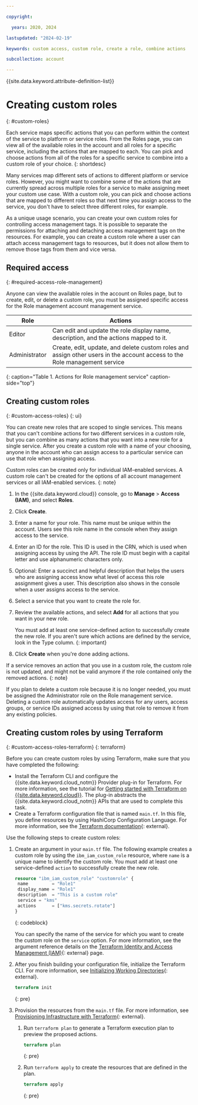 ```yaml
---

copyright:

  years: 2020, 2024

lastupdated: "2024-02-19"

keywords: custom access, custom role, create a role, combine actions

subcollection: account

---
```


{{site.data.keyword.attribute-definition-list}}


# Creating custom roles
{: #custom-roles}

Each service maps specific actions that you can perform within the context of the service to platform or service roles. From the Roles page, you can view all of the available roles in the account and all roles for a specific service, including the actions that are mapped to each. You can pick and choose actions from all of the roles for a specific service to combine into a custom role of your choice.
{: shortdesc}

Many services map different sets of actions to different platform or service roles. However, you might want to combine some of the actions that are currently spread across multiple roles for a service to make assigning meet your custom use case. With a custom role, you can pick and choose actions that are mapped to different roles so that next time you assign access to the service, you don't have to select three different roles, for example.

As a unique usage scenario, you can create your own custom roles for controlling access management tags. It is possible to separate the permissions for attaching and detaching access management tags on the resources. For example, you can create a custom role where a user can attach access management tags to resources, but it does not allow them to remove those tags from them and vice versa.


## Required access
{: #required-access-role-management}

Anyone can view the available roles in the account on Roles page, but to create, edit, or delete a custom role, you must be assigned specific access for the Role management account management service.

| Role | Actions |
|------|---------|
| Editor |  Can edit and update the role display name, description, and the actions mapped to it.   |
| Administrator | Create, edit, update, and delete custom roles and assign other users in the account access to the Role management service |
{: caption="Table 1. Actions for Role management service" caption-side="top"}

## Creating custom roles
{: #custom-access-roles}
{: ui}

You can create new roles that are scoped to single services. This means that you can't combine actions for two different services in a custom role, but you can combine as many actions that you want into a new role for a single service. After you create a custom role with a name of your choosing, anyone in the account who can assign access to a particular service can use that role when assigning access.

Custom roles can be created only for individual IAM-enabled services. A custom role can't be created for the options of all account management services or all IAM-enabled services.
{: note}

1. In the {{site.data.keyword.cloud}} console, go to **Manage** > **Access (IAM)**, and select **Roles**.
1. Click **Create**.
1. Enter a name for your role. This name must be unique within the account. Users see this role name in the console when they assign access to the service.
1. Enter an ID for the role. This ID is used in the CRN, which is used when assigning access by using the API. The role ID must begin with a capital letter and use alphanumeric characters only.
1. Optional: Enter a succinct and helpful description that helps the users who are assigning access know what level of access this role assignment gives a user. This description also shows in the console when a user assigns access to the service.
1. Select a service that you want to create the role for.
1. Review the available actions, and select **Add** for all actions that you want in your new role.

   You must add at least one service-defined action to successfully create the new role. If you aren't sure which actions are defined by the service, look in the Type column.
   {: important}

1. Click **Create** when you're done adding actions.


If a service removes an action that you use in a custom role, the custom role is not updated, and might not be valid anymore if the role contained only the removed actions.
{: note}

If you plan to delete a custom role because it is no longer needed, you must be assigned the Administrator role on the Role management service. Deleting a custom role automatically updates access for any users, access groups, or service IDs assigned access by using that role to remove it from any existing policies.

## Creating custom roles by using Terraform
{: #custom-access-roles-terraform}
{: terraform}

Before you can create custom roles by using Terraform, make sure that you have completed the following:

- Install the Terraform CLI and configure the {{site.data.keyword.cloud_notm}} Provider plug-in for Terraform. For more information, see the tutorial for [Getting started with Terraform on {{site.data.keyword.cloud}}](/docs/ibm-cloud-provider-for-terraform?topic=ibm-cloud-provider-for-terraform-getting-started). The plug-in abstracts the {{site.data.keyword.cloud_notm}} APIs that are used to complete this task.
- Create a Terraform configuration file that is named `main.tf`. In this file, you define resources by using HashiCorp Configuration Language. For more information, see the [Terraform documentation](https://developer.hashicorp.com/terraform/language){: external}.

Use the following steps to create custom roles:

1. Create an argument in your `main.tf` file. The following example creates a custom role by using the `ibm_iam_custom_role` resource, where `name` is a unique name to identify the custom role. You must add at least one service-defined `action` to successfully create the new role.

   ```terraform
   resource "ibm_iam_custom_role" "customrole" {
    name         = "Role1"
    display_name = "Role1"
    description  = "This is a custom role"
    service = "kms"
    actions      = ["kms.secrets.rotate"]
   }
   ```
   {: codeblock}

   You can specify the name of the service for which you want to create the custom role on the `service` option. For more information, see the argument reference details on the [Terraform Identity and Access Management (IAM)](https://registry.terraform.io/providers/IBM-Cloud/ibm/latest/docs/resources/iam_custom_role){: external} page.

1. After you finish building your configuration file, initialize the Terraform CLI. For more information, see [Initializing Working Directories](https://developer.hashicorp.com/terraform/cli/init){: external}.

   ```terraform
   terraform init
   ```
   {: pre}

1. Provision the resources from the `main.tf` file. For more information, see [Provisioning Infrastructure with Terraform](https://developer.hashicorp.com/terraform/cli/run){: external}.

   1. Run `terraform plan` to generate a Terraform execution plan to preview the proposed actions.

      ```terraform
      terraform plan
      ```
      {: pre}

   1. Run `terraform apply` to create the resources that are defined in the plan.

      ```terraform
      terraform apply
      ```
      {: pre}
